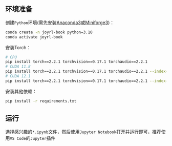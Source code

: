 

## 环境准备

创建`Python`环境(需先安装[Anaconda3](https://www.anaconda.com/download)或[Miniforge3](https://github.com/conda-forge/miniforge/releases/tag/24.11.3-0))：

```bash
conda create -n joyrl-book python=3.10
conda activate joyrl-book
```

安装Torch：

```bash
# CPU
pip install torch==2.2.1 torchvision==0.17.1 torchaudio==2.2.1
# CUDA 11.8
pip install torch==2.2.1 torchvision==0.17.1 torchaudio==2.2.1 --index-url https://download.pytorch.org/whl/cu118
# CUDA 12.1
pip install torch==2.2.1 torchvision==0.17.1 torchaudio==2.2.1 --index-url https://download.pytorch.org/whl/cu121
```

安装其他依赖：

```bash
pip install -r requirements.txt
```

## 运行

选择感兴趣的`*.ipynb`文件，然后使用`Jupyter Notebook`打开并运行即可，推荐使用`VS Code`的`Jupyter`插件